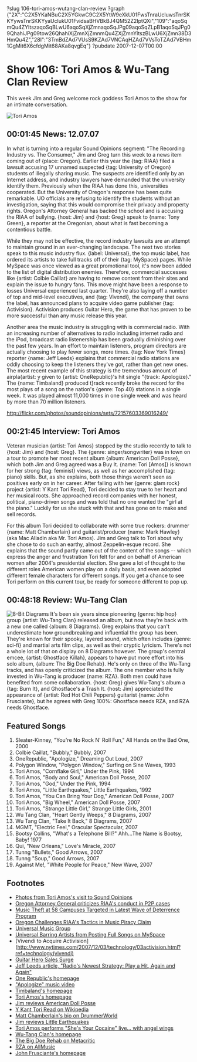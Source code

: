 ?slug 106-tori-amos-wutang-clan-review
?graph {"2X":"C2X5YKaNBuC2X5YGkwC9C2X5YtW9eXkU01FwsTnraUcluwsTnrSKKYywsTnrSKKYyaUclukU01FvidsaBHVBkBJ4QM52Z2IptQXi","109":"aqoSqmQu4ZYltszaqoSqBLwU6aqoSqXjZmnaqoSqJPg09aqoSqZLpB1aqoSqJPg09QhahiJPg09tow26QhahiXjZmnXjZmnmQu4ZXjZmnYltszBLwU6XjZmn38D3HmQu4Z","28I":"3TmBdZAd7VUsS9KZAd7VNCAqHZAd7VVsToTZAd7VBHm1GgMit6X6cfdgMit68AKa8qvgEq"}
?pubdate 2007-12-07T00:00

# Show 106: Tori Amos & Wu-Tang Clan Review
This week Jim and Greg welcome rock goddess Tori Amos to the show for an intimate conversation.

![Tori Amos](http://static.soundopinions.org/images/2008/toriamos.jpg)

## 00:01:45 News: 12.07.07
In what is turning into a regular Sound Opinions segment: "The Recording Industry vs. The Consumer," Jim and Greg turn this week to a news item coming out of {place: Oregon}. Earlier this year the {tag: RIAA} filed a lawsuit accusing 17 unnamed suspected {tag: University of Oregon} students of illegally sharing music. The suspects are identified only by an Internet address, and industry lawyers have demanded that the university identify them. Previously when the RIAA has done this, universities cooperated. But the University of Oregon's response has been quite remarkable. UO officials are refusing to identify the students without an investigation, saying that this would compromise their privacy and property rights. Oregon's Attorney General has backed the school and is accusing the RIAA of bullying. {host: Jim} and {host: Greg} speak to {name: Tony Green}, a reporter at the Oregonian, about what is fast becoming a contentious battle.

While they may not be effective, the record industry lawsuits are an attempt to maintain ground in an ever-changing landscape. The next two stories speak to this music industry flux. {label: Universal}, the top music label, has ordered its artists to take full tracks off of their {tag: MySpace} pages. While MySpace was once viewed as a great promotional tool, it's now been added to the list of digital distribution enemies. Therefore, commercial successes like {artist: Colbie Caillat} are having to remove content from their sites and explain the issue to hungry fans. This move might have been a response to losses Universal experienced last quarter. They're also laying off a number of top and mid-level executives, and {tag: Vivendi}, the company that owns the label, has announced plans to acquire video game publisher {tag: Activision}. Activision produces Guitar Hero, the game that has proven to be more successful than any music release this year.

Another area the music industry is struggling with is commercial radio. With an increasing number of alternatives to radio including internet radio and the iPod, broadcast radio listenership has been gradually diminishing over the past few years. In an effort to maintain listeners, program directors are actually choosing to play fewer songs, more times. {tag: New York Times} reporter {name: Jeff Leeds} explains that commercial radio stations are oddly choosing to keep the listeners they've got, rather than get new ones. The most recent example of this strategy is the tremendous amount of airpla{artist: y given to {artist: OneRepublic}'s hit single "{track: Apologize}." The {name: Timbaland} produced t}rack recently broke the record for the most plays of a song on the nation's {genre: Top 40} stations in a single week. It was played almost 11,000 times in one single week and was heard by more than 70 million listeners.

http://flickr.com/photos/soundopinions/sets/72157603369016249/

## 00:21:45 Interview: Tori Amos
Veteran musician {artist: Tori Amos} stopped by the studio recently to talk to {host: Jim} and {host: Greg}. The {genre: singer/songwriter} was in town on a tour to promote her most recent album {album: American Doll Posse}, which both Jim and Greg agreed was a Buy It. {name: Tori [Amos]} is known for her strong {tag: feminist} views, as well as her accomplished {tag: piano} skills. But, as she explains, both those things weren't seen as positives early on in her career. After failing with her {genre: glam rock} project {artist: Y Kant Tori Read}, Tori decided to stay true to her heart and her musical roots. She approached record companies with her honest, political, piano-driven songs and was told that no one wanted the "girl at the piano." Luckily for us she stuck with that and has gone on to make and sell records.

For this album Tori decided to collaborate with some true rockers: drummer {name: Matt Chamberlain} and guitarist/producer {name: Mark Hawley} (aka Mac Alladin aka Mr. Tori Amos). Jim and Greg talk to Tori about why she chose to do such an earthy, almost Zeppelin-esque record. She explains that the sound partly came out of the content of the songs -- which express the anger and frustration Tori felt for and on behalf of American women after 2004's presidential election. She gave a lot of thought to the different roles American women play on a daily basis, and even adopted different female characters for different songs. If you get a chance to see Tori perform on this current tour, be ready for someone different to pop up.

## 00:48:18 Review: Wu-Tang Clan
![8-Bit Diagrams](http://is4.mzstatic.com/image/thumb/Music7/v4/1a/a8/6c/1aa86c23-c05c-139a-fd2b-a3723554d4b5/source/600x600bb.jpg "338408298/1018951711")
It's been six years since pioneering {genre: hip hop} group {artist: Wu-Tang Clan} released an album, but now they're back with a new one called {album: 8 Diagrams}. Greg explains that you can't underestimate how groundbreaking and influential the group has been. They're known for their spooky, layered sound, which often includes {genre: sci-fi} and martial arts film clips, as well as their cryptic lyricism. There's not a whole lot of that on display on 8 Diagrams however. The group's central emcee, {artist: Ghostface Killah}, appears to have put more effort into his solo album, {album: The Big Doe Rehab}. He's only on three of the Wu-Tang tracks, and has openly criticized the album. The one member who is fully invested in Wu-Tang is producer {name: RZA}. Both men could have benefited from some collaboration. {host: Greg} gives Wu-Tang's album a {tag: Burn It}, and Ghostface's a Trash It. {host: Jim} appreciated the appearance of {artist: Red Hot Chili Peppers} guitarist {name: John Frusciante}, but he agrees with Greg 100%: Ghostface needs RZA, and RZA needs Ghostface.

## Featured Songs
1. Sleater-Kinney, "You're No Rock N' Roll Fun," All Hands on the Bad One, 2000
2. Colbie Caillat, "Bubbly," Bubbly, 2007
3. OneRepublic, "Apologize," Dreaming Out Loud, 2007
4. Polygon Window, "Polygon Window," Surfing on Sine Waves, 1993
5. Tori Amos, "Cornflake Girl," Under the Pink, 1994
6. Tori Amos, "Body and Soul," American Doll Posse, 2007
7. Tori Amos, "God," Under the Pink, 1994
8. Tori Amos, "Little Earthquakes," Little Earthquakes, 1992
9. Tori Amos, "You Can Bring Your Dog," American Doll Posse, 2007
10. Tori Amos, "Big Wheel," American Doll Posse, 2007
11. Tori Amos, "Strange Little Girl," Strange Little Girls, 2001
12. Wu Tang Clan, "Heart Gently Weeps," 8 Diagrams, 2007
13. Wu Tang Clan, "Take It Back," 8 Diagrams, 2007
14. MGMT, "Electric Feel," Oracular Spectacular, 2007
15. Bootsy Collins, "What's a Telephone Bill?" Ahh...The Name is Bootsy, Baby! 1977
16. Qui, "New Orleans," Love's Miracle, 2007
17. Tunng "Bullets," Good Arrows, 2007
18. Tunng "Soup," Good Arrows, 2007
19. Against Me!, "White People for Peace," New Wave, 2007

## Footnotes
- [Photos from Tori Amos's visit to Sound Opinions](http://flickr.com/photos/soundopinions/sets/72157603369016249/)
- [Oregon Attorney General criticizes RIAA's conduct in P2P cases](http://arstechnica.com/news.ars/post/20071129-oregon-attorney-general-criticizes-riaas-conduct-in-p2p-cases.html)
- [Music Theft at 58 Campuses Targeted in Latest Wave of Deterrence Program](http://www.riaa.org/newsitem.php?news_year_filter=&resultpage=2&id=8F561EB9-6C3D-D867-324D-18882703F7C2)
- [Oregon Challenges RIAA's Tactics in Music Piracy Claim](http://www.pcworld.com/article/id,140173-c,copyright/article.html)
- [Universal Music Group](http://www.umusic.com/)
- [Universal Barring Artists from Posting Full Songs on MySpace](http://blog.wired.com/music/2007/12/universal-appar.html)
- [Vivendi to Acquire Activision](http://www.nytimes.com/2007/12/03/technology/03activision.html?ref=technology(vivendi)
- [Guitar Hero Sales Surge](http://online.wsj.com/article/SB119522690908595803.html)
- [Jeff Leeds article, "Radio's Newest Strategy: Play a Hit, Again and Again"](http://www.nytimes.com/2007/12/01/arts/music/01one.html?_r=1&ref=music&oref=sloginTrying)
- [One Republic's homepage](http://www.onerepublic.net/)
- ["Apologize" music video](http://www.youtube.com/watch?v=fm0T7_SGee4)
- [Timbaland's homepage](http://www.timbalandmusic.com/)
- [Tori Amos's homepage](http://www.toriamos.com/)
- [Jim reviews American Doll Posse](http://www.jimdero.com/News2007/SpinControlMay20.htm)
- [Y Kant Tori Read on Wikipedia](http://en.wikipedia.org/wiki/Y_Kant_Tori_Read)
- [Matt Chamberlain's bio on DrummerWorld](http://www.drummerworld.com/drummers/Matt_Chamberlain.html)
- [Jim reviews Little Earthquakes](http://www.jimdero.com/News2003/Sept21GreatTori.htm)
- [Tori Amos performs "She's Your Cocaine" live... with angel wings](http://nz.youtube.com/watch?v=MyJenEJj94A)
- [Wu-Tang Clan's homepage](http://www.wutang-corp.com/)
- [The Big Doe Rehab on Metacritic](http://www.metacritic.com/music/artists/ghostface/bigdoerehab?q=ghostface)
- [RZA on AllMusic](http://www.allmusic.com/cg/amg.dll?p=amg&sql=11:09frxqtgld0e)
- [John Frusciante's homepage](http://www.johnfrusciante.com/)
